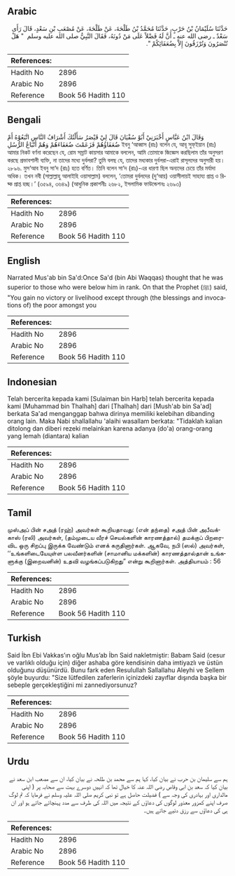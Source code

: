 ## Arabic


<div dir="rtl" lang="ar" style={{fontSize:'larger',backgroundColor:'#f8f9fa',padding:20}}>
حَدَّثَنَا سُلَيْمَانُ بْنُ حَرْبٍ، حَدَّثَنَا مُحَمَّدُ بْنُ طَلْحَةَ، عَنْ طَلْحَةَ، عَنْ مُصْعَبِ بْنِ سَعْدٍ، قَالَ رَأَى سَعْدٌ ـ رضى الله عنه ـ أَنَّ لَهُ فَضْلاً عَلَى مَنْ دُونَهُ، فَقَالَ النَّبِيُّ صلى الله عليه وسلم ‏ "‏ هَلْ تُنْصَرُونَ وَتُرْزَقُونَ إِلاَّ بِضُعَفَائِكُمْ ‏"‏‏.‏
</div>
<div style={{backgroundColor:'#f8f9fa',padding:20, marginBottom: 10}}><table> <thead> <tr> <th>References:</th> <th></th> </tr> </thead> <tbody><tr><td>Hadith No</td><td>2896</td></tr><tr><td>Arabic No</td><td>2896</td></tr><tr><td>Reference</td><td>Book 56 Hadith 110</td></tr></tbody></table></div>

## Bengali


<div dir="ltr" lang="bn" style={{fontSize:'larger',backgroundColor:'#f8f9fa',padding:20}}>
وَقَالَ ابْنُ عَبَّاسٍ أَخْبَرَنِيْ أَبُوْ سُفْيَانَ قَالَ لِيْ قَيْصَرُ سَأَلْتُكَ أَشْرَافُ النَّاسِ اتَّبَعُوْهُ أَمْ ضُعَفَاؤُهُمْ فَزَعَمْتَ ضُعَفَاءَهُمْ وَهُمْ أَتْبَاعُ الرُّسُلِ ইবনু ‘আব্বাস (রাঃ) বলেন যে, আবূ সুফ্ইয়ান (রাঃ) আমার নিকট বর্ণনা করেছেন যে, রোম সম্রাট কায়সার আমাকে বললেন, আমি তোমাকে জিজ্ঞেস করছিলাম তাঁর অনুসরণ করছে প্রভাবশালী ব্যক্তি, না তাদের মধ্যে দুর্বলরা? তুমি বলছ যে, তাদের মধ্যকার দুর্বলরা-এরাই রাসূলদের অনুসারী হয়। ২৮৯৬. মুস‘আব ইবনু সা‘দ (রাঃ) হতে বর্ণিত। তিনি বলেন সা‘দ (রাঃ)-এর ধারণা ছিল অন্যদের চেয়ে তাঁর মর্যাদা অধিক। তখন নবী (সাল্লাল্লাহু আলাইহি ওয়াসাল্লাম) বললেন, ‘তোমরা দুর্বলদের (দু‘আয়) ওয়াসীলায়ই সাহায্য প্রাপ্ত ও রিয্ক প্রাপ্ত হচ্ছ।’ (৩৫৯৪, ৩৬৪৯) (আধুনিক প্রকাশনীঃ ২৬৮২, ইসলামিক ফাউন্ডেশনঃ ২৬৯৩)
</div>
<div style={{backgroundColor:'#f8f9fa',padding:20, marginBottom: 10}}><table> <thead> <tr> <th>References:</th> <th></th> </tr> </thead> <tbody><tr><td>Hadith No</td><td>2896</td></tr><tr><td>Arabic No</td><td>2896</td></tr><tr><td>Reference</td><td>Book 56 Hadith 110</td></tr></tbody></table></div>

## English


<div dir="ltr" lang="en" style={{fontSize:'larger',backgroundColor:'#f8f9fa',padding:20}}>
Narrated Mus'ab bin Sa'd:Once Sa'd (bin Abi Waqqas) thought that he was superior to those who were below him in rank. On that the Prophet (ﷺ) said, "You gain no victory or livelihood except through (the blessings and invocations of) the poor amongst you
</div>
<div style={{backgroundColor:'#f8f9fa',padding:20, marginBottom: 10}}><table> <thead> <tr> <th>References:</th> <th></th> </tr> </thead> <tbody><tr><td>Hadith No</td><td>2896</td></tr><tr><td>Arabic No</td><td>2896</td></tr><tr><td>Reference</td><td>Book 56 Hadith 110</td></tr></tbody></table></div>

## Indonesian


<div dir="ltr" lang="id" style={{fontSize:'larger',backgroundColor:'#f8f9fa',padding:20}}>
Telah bercerita kepada kami [Sulaiman bin Harb] telah bercerita kepada kami [Muhammad bin Thalhah] dari [Thalhah] dari [Mush'ab bin Sa'ad] berkata Sa'ad menganggap bahwa dirinya memiliki kelebihan dibanding orang lain. Maka Nabi shallallahu 'alaihi wasallam berkata: "Tidaklah kalian ditolong dan diberi rezeki melainkan karena adanya (do'a) orang-orang yang lemah (diantara) kalian
</div>
<div style={{backgroundColor:'#f8f9fa',padding:20, marginBottom: 10}}><table> <thead> <tr> <th>References:</th> <th></th> </tr> </thead> <tbody><tr><td>Hadith No</td><td>2896</td></tr><tr><td>Arabic No</td><td>2896</td></tr><tr><td>Reference</td><td>Book 56 Hadith 110</td></tr></tbody></table></div>

## Tamil


<div dir="ltr" lang="ta" style={{fontSize:'larger',backgroundColor:'#f8f9fa',padding:20}}>
முஸ்அப் பின் சஅத் (ரஹ்) அவர்கள் கூறியதாவது: (என் தந்தை) சஅத் பின் அபீவக்காஸ் (ரலி) அவர்கள், (தம்முடைய வீரச் செயல்களின் காரணத்தால்) தமக்குப் பிறரைவிட ஒரு சிறப்பு இருக்க வேண்டும் எனக் கருதினார்கள். ஆகவே, நபி (ஸல்) அவர்கள், ‘‘உங்களிடையேயுள்ள பலவீனர்களின் (சாமானிய மக்களின்) காரணத்தால்தான் உங்களுக்கு (இறைவனின்) உதவி வழங்கப்படுகிறது” என்று கூறினார்கள். அத்தியாயம் : 56
</div>
<div style={{backgroundColor:'#f8f9fa',padding:20, marginBottom: 10}}><table> <thead> <tr> <th>References:</th> <th></th> </tr> </thead> <tbody><tr><td>Hadith No</td><td>2896</td></tr><tr><td>Arabic No</td><td>2896</td></tr><tr><td>Reference</td><td>Book 56 Hadith 110</td></tr></tbody></table></div>

## Turkish


<div dir="ltr" lang="tr" style={{fontSize:'larger',backgroundColor:'#f8f9fa',padding:20}}>
Said İbn Ebi Vakkas’ın oğlu Mus’ab İbn Said nakletmiştir: Babam Said (cesur ve varlıklı olduğu için) diğer ashaba göre kendisinin daha imtiyazlı ve üstün olduğunu düşünürdü. Bunu fark eden Resulullah Sallallahu Aleyhi ve Sellem şöyle buyurdu: "Size lütfedilen zaferlerin içinizdeki zayıflar dışında başka bir sebeple gerçekleştiğini mi zannediyorsunuz?
</div>
<div style={{backgroundColor:'#f8f9fa',padding:20, marginBottom: 10}}><table> <thead> <tr> <th>References:</th> <th></th> </tr> </thead> <tbody><tr><td>Hadith No</td><td>2896</td></tr><tr><td>Arabic No</td><td>2896</td></tr><tr><td>Reference</td><td>Book 56 Hadith 110</td></tr></tbody></table></div>

## Urdu


<div dir="rtl" lang="ur" style={{fontSize:'larger',backgroundColor:'#f8f9fa',padding:20}}>
ہم سے سلیمان بن حرب نے بیان کیا، کہا ہم سے محمد بن طلحہ نے بیان کیا، ان سے مصعب ابن سعد نے بیان کیا کہ سعد بن ابی وقاص رضی اللہ عنہ کا خیال تھا کہ انہیں دوسرے بہت سے صحابہ پر ( اپنی مالداری اور بہادری کی وجہ سے ) فضیلت حاصل ہے تو نبی کریم صلی اللہ علیہ وسلم نے فرمایا کہ تم لوگ صرف اپنے کمزور معذور لوگوں کی دعاؤں کے نتیجہ میں اللہ کی طرف سے مدد پہنچائے جاتے ہو اور ان ہی کی دعاؤں سے رزق دئیے جاتے ہیں۔
</div>
<div style={{backgroundColor:'#f8f9fa',padding:20, marginBottom: 10}}><table> <thead> <tr> <th>References:</th> <th></th> </tr> </thead> <tbody><tr><td>Hadith No</td><td>2896</td></tr><tr><td>Arabic No</td><td>2896</td></tr><tr><td>Reference</td><td>Book 56 Hadith 110</td></tr></tbody></table></div>